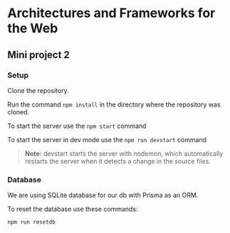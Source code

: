 # Architectures and Frameworks for the Web

## Mini project 2

### Setup

Clone the repository.

Run the command `npm install` in the directory where the repository was cloned.

To start the server use the `npm start` command

To start the server in dev mode use the `npm run devstart` command
> **Note:** devstart starts the server with nodemon, which automatically restarts the server when it detects a change in the source files.

### Database

We are using SQLite database for our db with Prisma as an ORM.

To reset the database use these commands:

`npm run resetdb`
